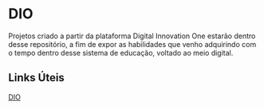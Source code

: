# DIO
Projetos criado a partir da plataforma Digital Innovation One estarão dentro desse repositório, a fim de expor as habilidades que venho adquirindo com o tempo dentro desse sistema de educação, voltado ao meio digital.

## Links Úteis
[DIO](https://web.dio.me/home)
